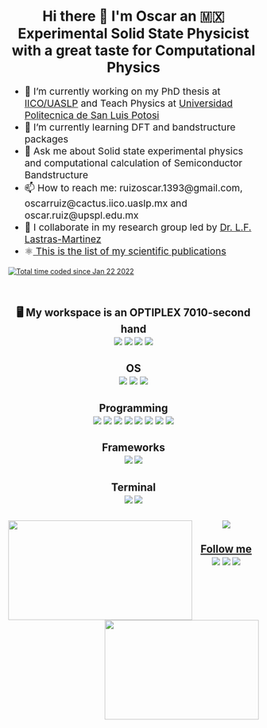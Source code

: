 <h1 align='center'> Hi there 👋 I'm Oscar an 🇲🇽 Experimental Solid State Physicist with a great taste for Computational Physics 
</h1>

<body>
<ul align='left' style="font-size:2vw">
<li> 🔭 I’m currently working on my PhD thesis at <a href="http://www.iico.uaslp.mx/Paginas/Luis-Felipe.aspx">IICO/UASLP</a> and Teach Physics at <a href="https://www.upslp.edu.mx/upslp/"> Universidad Politecnica de San Luis Potosi</a></li>
<li> 🌱 I’m currently learning DFT and bandstructure packages</li>
<li> 💬 Ask me about Solid state experimental physics and computational calculation of Semiconductor Bandstructure </li>
<li> 📫 How to reach me: ruizoscar.1393@gmail.com, oscarruiz@cactus.iico.uaslp.mx and oscar.ruiz@upspl.edu.mx</li>
<li> 👯 I collaborate in my research group led by <a href="https://github.com/lflm-spectra-labs-iico">Dr. L.F. Lastras-Martinez</a> </li>
<li>⚛️<a href="https://scholar.google.es/citations?user=d5ygTH8AAAAJ&hl=es"> This is the list of my scientific publications</a>
</ul>
</body>

<a align='center' href="https://wakatime.com/@2502acb2-1684-4597-a422-d30dfa6a2f67"><img src="https://wakatime.com/badge/user/2502acb2-1684-4597-a422-d30dfa6a2f67.svg?style=for-the-badge" alt="Total time coded since Jan 22 2022" /></a>

<br/>
<h2 align='center'>
 🖥️ My workspace is an OPTIPLEX 7010-second hand<br/>
  <img src="https://img.shields.io/badge/Pop!_OS-48B9C7?style=for-the-badge&logo=Pop!_OS&logoColor=white" />
  <img src="https://img.shields.io/badge/intel-core%20i5%203th-%230071C5.svg?&style=for-the-badge&logo=intel&logoColor=white" />
  <img src="https://img.shields.io/badge/RAM-16GB-%230071C5.svg?&style=for-the-badge&logoColor=white" />
  <img src="https://img.shields.io/badge/nvidia-quadro%20k620-%2376B900.svg?&style=for-the-badge&logo=nvidia&logoColor=white" />
</h2>

<h2 align='center'>
OS<br>
<a><img src="https://img.shields.io/badge/Linux-FCC624?style=for-the-badge&logo=linux&logoColor=black"> </a>
<a><img src="https://img.shields.io/badge/Pop!_OS-48B9C7?style=for-the-badge&logo=Pop!_OS&logoColor=white"> </a>
<a><img src="https://img.shields.io/badge/Ubuntu-E95420?style=for-the-badge&logo=ubuntu&logoColor=white"> </a>
</h2>
<h2 align='center'>
Programming<br>
<a><img src="https://img.shields.io/badge/Python-FFD43B?style=for-the-badge&logo=python&logoColor=darkgreen"> </a>
<a><img src="https://img.shields.io/badge/Numpy-777BB4?style=for-the-badge&logo=numpy&logoColor=white"></a>
<a><img src="https://img.shields.io/badge/SciPy-654FF0?style=for-the-badge&logo=SciPy&logoColor=white"> </a>
<a><img src="https://img.shields.io/badge/Lua-2C2D72?style=for-the-badge&logo=lua&logoColor=white"> </a>
<a><img src="https://img.shields.io/badge/Fortran-%23734F96.svg?style=for-the-badge&logo=fortran&logoColor=white"> </a>
<a><img src="https://img.shields.io/badge/Julia-9558B2?style=for-the-badge&logo=julia&logoColor=white"> </a>
<a><img src="https://img.shields.io/badge/Pandas-2C2D72?style=for-the-badge&logo=pandas&logoColor=white"> </a>
<a><img src="https://img.shields.io/badge/Shell_Script-121011?style=for-the-badge&logo=gnu-bash&logoColor=white"> </a>
</h2>
<h2 align='center'>
Frameworks<br>
<a><img src="https://img.shields.io/badge/Jupyter-F37626.svg?&style=for-the-badge&logo=Jupyter&logoColor=white"> </a>
<a><img src="https://img.shields.io/badge/Visual_Studio_Code-0078D4?style=for-the-badge&logo=visual%20studio%20code&logoColor=white"> </a>
</h2>
<h2 align='center'>
Terminal<br>
<a><img src="https://img.shields.io/badge/GNU%20Bash-4EAA25?style=for-the-badge&logo=GNU%20Bash&logoColor=white"> </a>
<a><img src="https://img.shields.io/badge/GIT-E44C30?style=for-the-badge&logo=git&logoColor=white"> </a>
</h2>

<h2 align='center'>
<a href="https://github.com/RUCO13">
    <img align="left" src="https://github-readme-stats.vercel.app/api?username=RUCO13&show_icons=true&theme=radical" width="370" height="200" />
</a>
<a href="https://github.com/RUCO13">
    <img align="right" src="https://github-readme-stats.vercel.app/api/top-langs/?username=RUCO13&langs_count=8&hide=html,PostScript&theme=radical&layout=compact" width="310" height="200" />
</a>
</h2>

<h2 align='center'>
<a href="https://wakatime.com/RUCO13"> <img src="https://github-readme-stats.vercel.app/api/wakatime?username=RUCO13&theme=radical&layout=compact width="400""
/>
</h2>

<h2 align='center'>
Follow me<br/>
<a href="https://twitter.com/RUCO0713"><img src="https://img.shields.io/badge/Twitter-1DA1F2?style=for-the-badge&logo=twitter&logoColor=white"></a> 
<a href="https://github.com/RUCO13"><img src="https://img.shields.io/badge/GitHub-100000?style=for-the-badge&logo=github&logoColor=white"></a>
<a href="https://www.instagram.com/ruco1393/"><img src="https://img.shields.io/badge/Instagram-E4405F?style=for-the-badge&logo=instagram&logoColor=white">
</a>
</h2>


